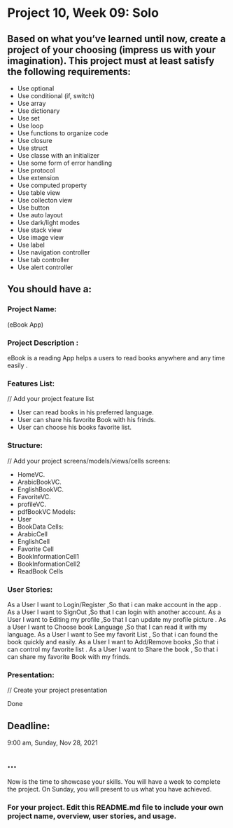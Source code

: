 # Project 10, Week 09: Solo


## Based on what you’ve learned until now, create a project of your choosing (impress us with your imagination). This project must at least satisfy the following requirements:

- Use optional
- Use conditional (if, switch)
- Use array
- Use dictionary
- Use set
- Use loop
- Use functions to organize code
- Use closure
- Use struct
- Use classe with an initializer
- Use some form of error handling
- Use protocol
- Use extension
- Use computed property
- Use table view
- Use collecton view
- Use button
- Use auto layout
- Use dark/light modes
- Use stack view
- Use image view
- Use label
- Use navigation controller
- Use tab controller
- Use alert controller

## You should have a:
### Project Name: 

(eBook App)

### Project Description :
eBook is a reading App helps a users to read books anywhere and any time easily .

### Features List:
// Add your project feature list
- User can read books in his preferred language.
- User can share his favorite Book with his frinds.
- User can choose his books favorite list.

### Structure:
// Add your project screens/models/views/cells
screens:
- HomeVC.
- ArabicBookVC.
- EnglishBookVC.
- FavoriteVC.
- profileVC.
- pdfBookVC
Models:
- User
- BookData
Cells:
- ArabicCell
- EnglishCell
- Favorite Cell
- BookInformationCell1
- BookInformationCell2
- ReadBook Cells


### User Stories:
As a User  I want  to Login/Register ,So that i can  make account in the app .
As a User  I want  to SignOut  ,So that I can login with another account.
As a User  I want  to Editing my profile  ,So that I can update my profile picture .
As a User  I want  to Choose book Language  ,So that I can read it  with my language.
As a User I want to See my favorit List , So that i can found the book quickly and easily.
As a User  I want  to Add/Remove books  ,So that i can  control  my favorite list .
As a User I want to Share the book , So that i can share my favorite Book with my frinds.

### Presentation:
// Create your project presentation

Done

## Deadline: 
9:00 am, Sunday, Nov 28, 2021 


## ...
Now is the time to showcase your skills. You will have a week to complete the project.
On Sunday, you will present to us what you have achieved. 



### For your project. Edit this README.md file to include your own project name,  overview, user stories, and usage. 

